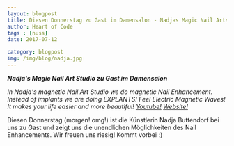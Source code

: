 ```yaml
---
layout: blogpost
title: Diesen Donnerstag zu Gast im Damensalon - Nadjas Magic Nail Arts Studio
author: Heart of Code
tags : [nuss]
date: 2017-07-12

category: blogpost
img: /img/blog/nadja.jpg
---
```

***Nadja's Magic Nail Art Studio zu Gast im Damensalon***


<i>In Nadja's magnetic Nail Art Studio we do magnetic Nail Enhancement.
Instead of implants we are doing EXPLANTS!
Feel Electric Magnetic Waves! It makes your life easier and more beautiful!
<a href="https://www.youtube.com/watch?v=JfHNIghJWS4">Youtube!</a>
<a href="http://nadjas-magnetic-nail-art-studio.de/">Website!</a></i>

Diesen Donnerstag (morgen! omg!) ist die Künstlerin Nadja Buttendorf bei uns zu Gast und zeigt uns die unendlichen Möglichkeiten des Nail Enhancements. Wir freuen uns riesig! Kommt vorbei :)

